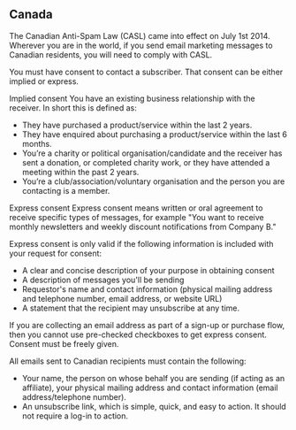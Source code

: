 ## Canada
The Canadian Anti-Spam Law (CASL) came into effect on July 1st 2014.  Wherever you are in the world, if you send email marketing messages to Canadian residents, you will need to comply with CASL.

You must have consent to contact a subscriber. That consent can be either implied or express.

Implied consent
You have an existing business relationship with the receiver. In short this is defined as:
- They have purchased a product/service within the last 2 years.
- They have enquired about purchasing a product/service within the last 6 months.
- You’re a charity or political organisation/candidate and the receiver has sent a donation, or completed charity work, or they have attended a meeting within the past 2 years.
- You’re a club/association/voluntary organisation and the person you are contacting is a member.

Express consent
Express consent means written or oral agreement to receive specific types of messages, for example "You want to receive monthly newsletters and weekly discount notifications from Company B."

Express consent is only valid if the following information is included with your request for consent:
- A clear and concise description of your purpose in obtaining consent
- A description of messages you'll be sending
- Requestor's name and contact information (physical mailing address and telephone number, email address, or website URL)
- A statement that the recipient may unsubscribe at any time.

If you are collecting an email address as part of a sign-up or purchase flow, then you cannot use pre-checked checkboxes to get express consent. Consent must be freely given.

All emails sent to Canadian recipients must contain the following:
- Your name, the person on whose behalf you are sending (if acting as an affiliate), your physical mailing address and contact information (email address/telephone number).
- An unsubscribe link, which is simple, quick, and easy to action. It should not require a log-in to action.
